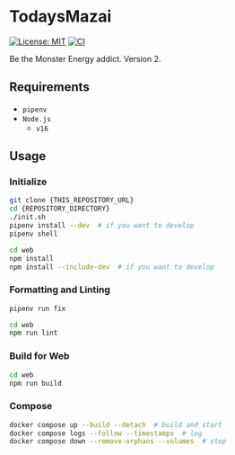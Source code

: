 # TodaysMazai

[![License: MIT](https://img.shields.io/badge/License-MIT-yellow.svg)](https://opensource.org/licenses/MIT)
[![CI](https://github.com/Le96/todays-mazai/actions/workflows/ci.yaml/badge.svg?branch=main)](https://github.com/Le96/todays-mazai/actions/workflows/ci.yaml)

Be the Monster Energy addict. Version 2.

## Requirements

- `pipenv`
- `Node.js`
  - `v16`

## Usage

### Initialize

```sh
git clone {THIS_REPOSITORY_URL}
cd {REPOSITORY_DIRECTORY}
./init.sh
pipenv install --dev  # if you want to develop
pipenv shell
```

```sh
cd web
npm install
npm install --include-dev  # if you want to develop
```

### Formatting and Linting

```sh
pipenv run fix
```

```sh
cd web
npm run lint
```

### Build for Web

```sh
cd web
npm run build
```

### Compose

```sh
docker compose up --build --detach  # build and start
docker compose logs --follow --timestamps  # log
docker compose down --remove-orphans --volumes  # stop
```
